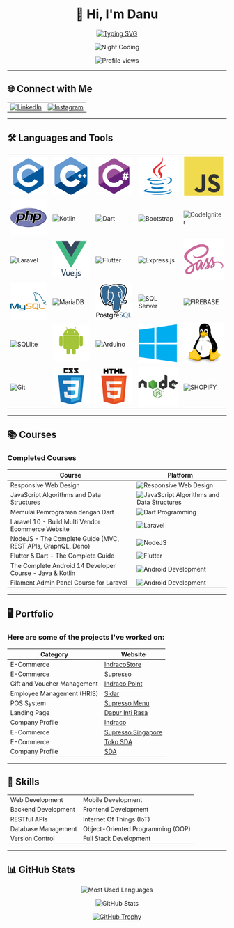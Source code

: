 <h1 align="center">👋 Hi, I'm Danu</h1>  
<p align="center">  
    <a href="https://git.io/typing-svg">  
        <img src="https://readme-typing-svg.herokuapp.com?font=Fira+Code&weight=450&size=35&duration=2500&pause=1300&color=F7D613&center=true&vCenter=true&random=false&width=1000&lines=Welcome+to+my+Github+profile+!;I'm+a+Web+and+Mobile+Apps+Developer." alt="Typing SVG">  
    </a>  
</p>  
  
<p align="center">  
    <img alt="Night Coding" src="https://media3.giphy.com/media/v1.Y2lkPTc5MGI3NjExOTJ6NGE4cmd6MmR5ZXN5dnk3eGY3MzZ1M2I2YmJ0cHJoZG53YzZ3MSZlcD12MV9pbnRlcm5hbF9naWZfYnlfaWQmY3Q9Zw/wLNuW1tCKRiPmDV5Y4/giphy.webp" width="25%" height="auto" />  
</p>  
  
<p align="center">  
    <img src="https://komarev.com/ghpvc/?username=danu-nur&label=Profile%20views&color=0e75b6&style=flat" alt="Profile views" />  
</p>  
  
---  
  
## 🌐 Connect with Me  

<div align="center"> 

|  |  |    
|---|---|
| <a href="https://linkedin.com/in/danu-nur-irwanto-36a03811b" target="_blank"> <img src="https://raw.githubusercontent.com/rahuldkjain/github-profile-readme-generator/master/src/images/icons/Social/linked-in-alt.svg" alt="LinkedIn" height="auto" width="70" /> </a> | <a href="https://instagram.com/danu_irwant" target="_blank">  <img src="https://raw.githubusercontent.com/rahuldkjain/github-profile-readme-generator/master/src/images/icons/Social/instagram.svg" alt="Instagram" height="auto" width="70" />  </a> |
        
</div>  
  
---

## 🛠️ Languages and Tools  
<div align="center">  

|  |  |  |  |  |
|---|---|---|---|---|
| <img src="https://raw.githubusercontent.com/devicons/devicon/master/icons/c/c-original.svg" alt="C" width="100" height="auto" /> | <img src="https://raw.githubusercontent.com/devicons/devicon/master/icons/cplusplus/cplusplus-original.svg" alt="C++" width="100" height="auto" /> | <img src="https://raw.githubusercontent.com/devicons/devicon/master/icons/csharp/csharp-original.svg" alt="C#" width="100" height="auto" /> | <img src="https://raw.githubusercontent.com/devicons/devicon/master/icons/java/java-original.svg" alt="Java" width="100" height="auto" /> | <img src="https://raw.githubusercontent.com/devicons/devicon/master/icons/javascript/javascript-original.svg" alt="JavaScript" width="100" height="auto" /> |
| <img src="https://raw.githubusercontent.com/devicons/devicon/master/icons/php/php-original.svg" alt="PHP" width="100" height="auto" /> | <img src="https://www.vectorlogo.zone/logos/kotlinlang/kotlinlang-icon.svg" alt="Kotlin" width="100" height="auto" /> | <img src="https://www.vectorlogo.zone/logos/dartlang/dartlang-icon.svg" alt="Dart" width="100" height="auto" /> | <img src="https://cdn.jsdelivr.net/gh/devicons/devicon@latest/icons/bootstrap/bootstrap-original.svg" alt="Bootstrap" width="100" height="auto" /> | <img src="https://cdn.worldvectorlogo.com/logos/codeigniter.svg" alt="CodeIgniter" width="100" height="auto" /> |
| <img src="https://laravel.com/img/logomark.min.svg" alt="Laravel" width="100" height="auto" /> | <img src="https://raw.githubusercontent.com/devicons/devicon/master/icons/vuejs/vuejs-original-wordmark.svg" alt="Vue.js" width="100" height="auto" /> | <img src="https://www.vectorlogo.zone/logos/flutterio/flutterio-icon.svg" alt="Flutter" width="100" height="auto" /> | <img src="http://www.jonclawson.com/sites/jonclawson.com/files/imagecache/small/expressjs_logo.png" alt="Express.js" width="100" height="auto" /> | <img src="https://raw.githubusercontent.com/devicons/devicon/master/icons/sass/sass-original.svg" alt="Sass" width="100" height="auto" /> |
| <img src="https://raw.githubusercontent.com/devicons/devicon/master/icons/mysql/mysql-original-wordmark.svg" alt="MySQL" width="100" height="auto" /> | <img src="https://www.vectorlogo.zone/logos/mariadb/mariadb-icon.svg" alt="MariaDB" width="100" height="auto" /> | <img src="https://raw.githubusercontent.com/devicons/devicon/master/icons/postgresql/postgresql-original-wordmark.svg" alt="PostgreSQL" width="100" height="auto" /> | <img src="https://upload.wikimedia.org/wikipedia/he/thumb/3/39/Microsoft_SQL_server_logo.png/250px-Microsoft_SQL_server_logo.png" alt="SQL Server" width="100" height="auto" /> | <img src="https://cdn.jsdelivr.net/gh/devicons/devicon@latest/icons/firebase/firebase-original-wordmark.svg" alt="FIREBASE" width="100" height="auto" /> | 
| <img src="https://cdn.jsdelivr.net/gh/devicons/devicon@latest/icons/sqlite/sqlite-original-wordmark.svg" alt="SQLlite" width="100" height="auto" /> | <img src="https://raw.githubusercontent.com/devicons/devicon/master/icons/android/android-original-wordmark.svg" alt="Android" width="100" height="auto" /> | <img src="https://cdn.worldvectorlogo.com/logos/arduino-1.svg" alt="Arduino" width="100" height="auto" /> | <img src="https://raw.githubusercontent.com/devicons/devicon/master/icons/windows8/windows8-original.svg" alt="Windows" width="100" height="auto" /> | <img src="https://raw.githubusercontent.com/devicons/devicon/master/icons/linux/linux-original.svg" alt="Linux" width="100" height="auto" /> |
| <img src="https://www.vectorlogo.zone/logos/git-scm/git-scm-icon.svg" alt="Git" width="100" height="auto" /> | <img src="https://raw.githubusercontent.com/devicons/devicon/master/icons/css3/css3-original-wordmark.svg" alt="CSS3" width="100" height="auto" /> | <img src="https://raw.githubusercontent.com/devicons/devicon/master/icons/html5/html5-original-wordmark.svg" alt="HTML5" width="100" height="auto" /> | <img src="https://raw.githubusercontent.com/devicons/devicon/master/icons/nodejs/nodejs-original-wordmark.svg" alt="Node.js" width="100" height="auto" /> | <img src="https://cdn-icons-png.flaticon.com/512/5968/5968941.png" alt="SHOPIFY" width="100" height="auto" /> |








</div>

---  
  
## 📚 Courses  
### Completed Courses  

<div align="center"> 
    
| Course | Platform |  
|--------|-------|  
| Responsive Web Design | <img src="https://encrypted-tbn0.gstatic.com/images?q=tbn:ANd9GcToG-Qp0K4UBPzNfu7JeUEZUZuEZNYmUFTZo3eTvUoDg2iamY8vNWDfy455DExnyCO26A&usqp=CAU" width="auto" height="30" alt="Responsive Web Design" /> |  
| JavaScript Algorithms and Data Structures | <img src="https://encrypted-tbn0.gstatic.com/images?q=tbn:ANd9GcRb7UY8hxIdVjK8FAlrbGagSywJUTPZWTQ6Wg&s" width="auto" height="30" alt="JavaScript Algorithms and Data Structures" /> |  
| Memulai Pemrograman dengan Dart | <img src="https://encrypted-tbn0.gstatic.com/images?q=tbn:ANd9GcSyttEt681hSia3uHYLr65Y0oe4z9U4UeU_pLmDtIUeoMaT3m4ElMFCcJm5D9r9yVdm5bo&usqp=CAU" width="auto" height="30" alt="Dart Programming" /> |  
| Laravel 10 - Build Multi Vendor Ecommerce Website | <img src="https://encrypted-tbn0.gstatic.com/images?q=tbn:ANd9GcSyttEt681hSia3uHYLr65Y0oe4z9U4UeU_pLmDtIUeoMaT3m4ElMFCcJm5D9r9yVdm5bo&usqp=CAU" width="auto" height="30" alt="Laravel" /> |  
| NodeJS - The Complete Guide (MVC, REST APIs, GraphQL, Deno) | <img src="https://encrypted-tbn0.gstatic.com/images?q=tbn:ANd9GcSyttEt681hSia3uHYLr65Y0oe4z9U4UeU_pLmDtIUeoMaT3m4ElMFCcJm5D9r9yVdm5bo&usqp=CAU" width="auto" height="30" alt="NodeJS" /> |  
| Flutter & Dart - The Complete Guide | <img src="https://encrypted-tbn0.gstatic.com/images?q=tbn:ANd9GcSyttEt681hSia3uHYLr65Y0oe4z9U4UeU_pLmDtIUeoMaT3m4ElMFCcJm5D9r9yVdm5bo&usqp=CAU" width="auto" height="30" alt="Flutter" /> |  
| The Complete Android 14 Developer Course - Java & Kotlin | <img src="https://encrypted-tbn0.gstatic.com/images?q=tbn:ANd9GcSyttEt681hSia3uHYLr65Y0oe4z9U4UeU_pLmDtIUeoMaT3m4ElMFCcJm5D9r9yVdm5bo&usqp=CAU" width="auto" height="30" alt="Android Development" /> |
| Filament Admin Panel Course for Laravel | <img src="https://encrypted-tbn0.gstatic.com/images?q=tbn:ANd9GcSyttEt681hSia3uHYLr65Y0oe4z9U4UeU_pLmDtIUeoMaT3m4ElMFCcJm5D9r9yVdm5bo&usqp=CAU" width="auto" height="30" alt="Android Development" /> |

</div>

---  

## 🖥️ Portfolio    
### Here are some of the projects I've worked on:     
<div align="center"> 
      
| Category                     | Website |  
|------------------------------|---------|  
| E-Commerce                   | <a href="https://indracostore.com" target="_blank">IndracoStore</a> |  
| E-Commerce                   | <a href="https://supresso.co.id" target="_blank">Supresso</a> |  
| Gift and Voucher Management   | <a href="https://point.indraco.com" target="_blank">Indraco Point</a> |  
| Employee Management (HRIS)   | <a href="https://new.sidar.id/authsignin" target="_blank">Sidar</a> |  
| POS System                   | <a href="https://menu.supresso.co.id" target="_blank">Supresso Menu</a> |  
| Landing Page                 | <a href="https://dapurintirasa.com" target="_blank">Dapur Inti Rasa</a> |  
| Company Profile              | <a href="https://indraco.com" target="_blank">Indraco</a> |  
| E-Commerce                   | <a href="https://supresso.com" target="_blank">Supresso Singapore</a> |  
| E-Commerce                   | <a href="https://tokosda.com" target="_blank">Toko SDA</a> |  
| Company Profile              | <a href="https://sda.co.id" target="_blank">SDA</a> |  

</div>
  
---  
  
## 💼 Skills

<div align="center"> 

|  |  |
|---|---|  
| Web Development | Mobile Development |
| Backend Development | Frontend Development |
| RESTful APIs | Internet Of Things (IoT) |
| Database Management | Object-Oriented Programming (OOP) |
| Version Control | Full Stack Development |

</div>

---  
  
## 📊 GitHub Stats  
<p align="center">  
    <img src="https://github-readme-stats.vercel.app/api/top-langs?username=danu-nur&theme=tokyonight&show_icons=true&locale=en&layout=compact" alt="Most Used Languages" />  
</p>  
<p align="center">  
    <img src="https://github-readme-stats.vercel.app/api?username=danu-nur&theme=tokyonight&show_icons=true&locale=en" alt="GitHub Stats" />  
</p>  
<!-- <p align="center">
    <img src="https://streak-stats.demolab.com?user=danu-nur&theme=tokyonight&date_format=j%20M%5B%20Y%5D&mode=weekly" />
</p>  -->
<p align="center">  
    <a href="https://github.com/ryo-ma/github-profile-trophy">  
        <img src="https://github-profile-trophy.vercel.app/?username=danu-nur&theme=tokyonight" alt="GitHub Trophy" />  
    </a>  
</p>  
